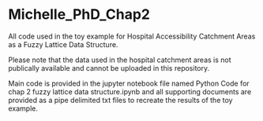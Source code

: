 # Michelle_PhD_Chap2
All code used in the toy example for Hospital Accessibility Catchment Areas as a Fuzzy Lattice Data Structure.

Please note that the data used in the hospital catchment areas is not publically available and cannot be uploaded in this repository.

Main code is provided in the jupyter notebook file named Python Code for chap 2 fuzzy lattice data structure.ipynb and all supporting documents are provided as a pipe delimited txt files to recreate the results of the toy example.
